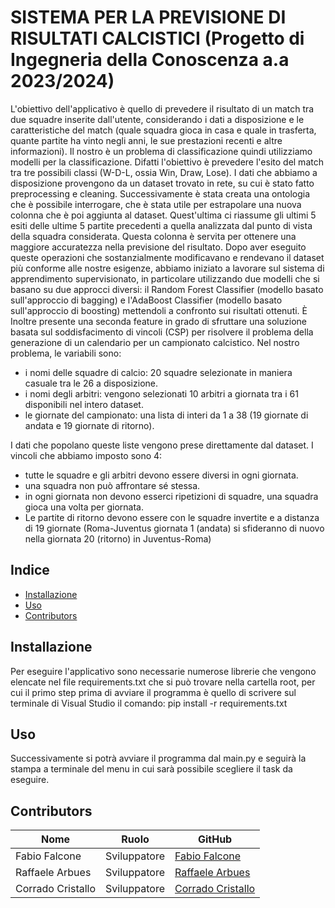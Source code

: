 # SISTEMA PER LA PREVISIONE DI RISULTATI CALCISTICI (Progetto di Ingegneria della Conoscenza a.a 2023/2024)

L'obiettivo dell'applicativo è quello di prevedere il risultato di un match tra due squadre inserite dall'utente, considerando i dati a disposizione e le caratteristiche del match (quale squadra gioca in casa e quale in trasferta, quante partite ha vinto negli anni, le sue prestazioni recenti e altre informazioni).
Il nostro è un problema di classificazione quindi utilizziamo modelli per la classificazione. Difatti l'obiettivo è prevedere l'esito del match tra tre possibili classi (W-D-L, ossia Win, Draw, Lose).
I dati che abbiamo a disposizione provengono da un dataset trovato in rete, su cui è stato fatto preprocessing e cleaning. Successivamente è stata creata una ontologia che è possibile interrogare, che è stata utile per estrapolare una nuova colonna che è poi aggiunta al dataset. Quest'ultima ci riassume gli ultimi 5 esiti delle ultime 5 partite precedenti a quella analizzata dal punto di vista della squadra considerata. 
Questa colonna è servita per ottenere una maggiore accuratezza nella previsione del risultato. 
Dopo aver eseguito queste operazioni che sostanzialmente modificavano e rendevano il dataset più conforme alle nostre esigenze, abbiamo iniziato a lavorare sul sistema di apprendimento supervisionato, in particolare utilizzando due modelli che si basano su due approcci diversi: il Random Forest Classifier (modello basato sull'approccio di bagging) e l'AdaBoost Classifier (modello basato sull'approccio di boosting) mettendoli a confronto sui risultati ottenuti.
È Inoltre presente una seconda feature in grado di sfruttare una soluzione basata sul soddisfacimento di vincoli (CSP) per risolvere il problema della generazione di un calendario per un campionato calcistico.
Nel nostro problema, le variabili sono:
- i nomi delle squadre di calcio: 20 squadre selezionate in maniera casuale tra le 26 a disposizione. 
- i nomi degli arbitri: vengono selezionati 10 arbitri a giornata tra i 61 disponibili nel intero dataset.
- le giornate del campionato: una lista di interi da 1 a 38 (19 giornate di andata e 19 giornate di ritorno).

I dati che popolano queste liste vengono prese direttamente dal dataset.
I vincoli che abbiamo imposto sono 4:
 
- tutte le squadre e gli arbitri devono essere diversi in ogni giornata.
- una squadra non può affrontare sé stessa.
- in ogni giornata non devono esserci ripetizioni di squadre, una squadra gioca una volta per giornata.
- Le partite di ritorno devono essere con le squadre invertite e a distanza di 19 giornate (Roma-Juventus giornata 1 (andata) si sfideranno di nuovo nella giornata 20 (ritorno) in Juventus-Roma)

## Indice

- [Installazione](#Installazione)
- [Uso](#Uso)
- [Contributors](#Contributors)



## Installazione

Per eseguire l'applicativo sono necessarie numerose librerie che vengono elencate nel file requirements.txt che si può trovare nella cartella root, per cui il primo step prima di avviare il programma è quello di scrivere sul terminale di Visual Studio il comando:
pip install -r requirements.txt

## Uso

Successivamente si potrà avviare il programma dal main.py e seguirà la stampa a terminale del menu in cui sarà possibile scegliere il task da eseguire.

## Contributors

| Nome               | Ruolo             | GitHub                                               |
|--------------------|-------------------|------------------------------------------------------|
| Fabio Falcone      | Sviluppatore      | [Fabio Falcone](https://github.com/aiemfalco)        |
| Raffaele Arbues    | Sviluppatore      | [Raffaele Arbues](https://github.com/RaffaeleArbues) |
| Corrado Cristallo  | Sviluppatore      | [Corrado Cristallo](https://github.com/SamfistZg)    |
